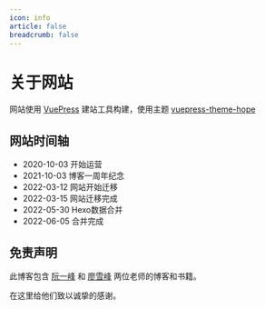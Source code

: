 ```yaml
---
icon: info
article: false
breadcrumb: false
---
```


# 关于网站

网站使用 [VuePress](https://v1.vuepress.vuejs.org/zh/guide/) 建站工具构建，使用主题 [vuepress-theme-hope](https://github.com/Mister-Hope/vuepress-theme-hope/)

## 网站时间轴

* 2020-10-03 开始运营
* 2021-10-03 博客一周年纪念
* 2022-03-12 网站开始迁移
* 2022-03-15 网站迁移完成
* 2022-05-30 Hexo数据合并
* 2022-06-05 合并完成

## 免责声明

此博客包含 [阮一峰](https://github.com/ruanyf) 和 [廖雪峰](https://weibo.com/liaoxuefeng) 两位老师的博客和书籍。

在这里给他们致以诚挚的感谢。
